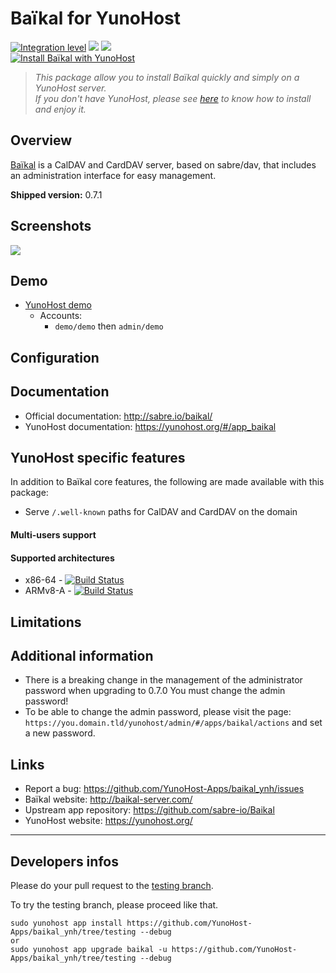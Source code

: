 # Baïkal for YunoHost

[![Integration level](https://dash.yunohost.org/integration/baikal.svg)](https://dash.yunohost.org/appci/app/baikal) ![](https://ci-apps.yunohost.org/ci/badges/baikal.status.svg) ![](https://ci-apps.yunohost.org/ci/badges/baikal.maintain.svg)  
[![Install Baïkal with YunoHost](https://install-app.yunohost.org/install-with-yunohost.svg)](https://install-app.yunohost.org/?app=baikal)

> *This package allow you to install Baïkal quickly and simply on a YunoHost server.  
If you don't have YunoHost, please see [here](https://yunohost.org/#/install) to know how to install and enjoy it.*

## Overview
[Baïkal](http://baikal-server.com/) is a CalDAV and CardDAV server, based on
sabre/dav, that includes an administration interface for easy management.

**Shipped version:** 0.7.1

## Screenshots

![](http://www.baikal-server.com/res/img/screenshots/dashboard.png)

## Demo

* [YunoHost demo](https://demo.yunohost.org/baikal/admin/)
  * Accounts: 
    * `demo/demo` then `admin/demo`

## Configuration

## Documentation

 * Official documentation: http://sabre.io/baikal/
 * YunoHost documentation: https://yunohost.org/#/app_baikal

## YunoHost specific features

In addition to Baïkal core features, the following are made available with this package:

 * Serve `/.well-known` paths for CalDAV and CardDAV on the domain

#### Multi-users support

#### Supported architectures

* x86-64 - [![Build Status](https://ci-apps.yunohost.org/ci/logs/baikal%20%28Apps%29.svg)](https://ci-apps.yunohost.org/ci/apps/baikal/)
* ARMv8-A - [![Build Status](https://ci-apps-arm.yunohost.org/ci/logs/baikal%20%28Apps%29.svg)](https://ci-apps-arm.yunohost.org/ci/apps/baikal/)

## Limitations

## Additional information

* There is a breaking change in the management of the administrator password when upgrading to 0.7.0 You must change the admin password!
* To be able to change the admin password, please visit the page: `https://you.domain.tld/yunohost/admin/#/apps/baikal/actions` and set a new password.

## Links

 * Report a bug: https://github.com/YunoHost-Apps/baikal_ynh/issues
 * Baïkal website: http://baikal-server.com/
 * Upstream app repository: https://github.com/sabre-io/Baikal
 * YunoHost website: https://yunohost.org/

---

## Developers infos

Please do your pull request to the [testing branch](https://github.com/YunoHost-Apps/baikal_ynh/tree/testing).

To try the testing branch, please proceed like that.
```
sudo yunohost app install https://github.com/YunoHost-Apps/baikal_ynh/tree/testing --debug
or
sudo yunohost app upgrade baikal -u https://github.com/YunoHost-Apps/baikal_ynh/tree/testing --debug
```
